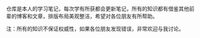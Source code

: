 仓库是本人的学习笔记，每次学有所获都会更新笔记，所有的知识都有借鉴其他前辈的博客和文章，排版布局美观整洁，希望对各位朋友有所帮助。

注：所有的知识不保证权威性，如果各位朋友发现错误，非常欢迎与我讨论。

